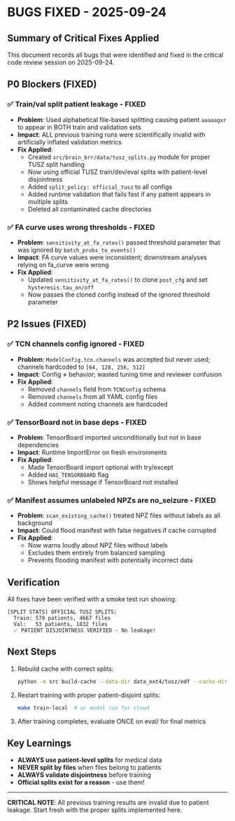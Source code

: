 # BUGS FIXED - 2025-09-24

## Summary of Critical Fixes Applied

This document records all bugs that were identified and fixed in the critical code review session on 2025-09-24.

## P0 Blockers (FIXED)

### ✅ Train/val split patient leakage - FIXED
- **Problem**: Used alphabetical file-based splitting causing patient `aaaaagxr` to appear in BOTH train and validation sets
- **Impact**: ALL previous training runs were scientifically invalid with artificially inflated validation metrics
- **Fix Applied**:
  - Created `src/brain_brr/data/tusz_splits.py` module for proper TUSZ split handling
  - Now using official TUSZ train/dev/eval splits with patient-level disjointness
  - Added `split_policy: official_tusz` to all configs
  - Added runtime validation that fails fast if any patient appears in multiple splits
  - Deleted all contaminated cache directories

### ✅ FA curve uses wrong thresholds - FIXED
- **Problem**: `sensitivity_at_fa_rates()` passed threshold parameter that was ignored by `batch_probs_to_events()`
- **Impact**: FA curve values were inconsistent; downstream analyses relying on fa_curve were wrong
- **Fix Applied**:
  - Updated `sensitivity_at_fa_rates()` to clone `post_cfg` and set `hysteresis.tau_on/off`
  - Now passes the cloned config instead of the ignored threshold parameter

## P2 Issues (FIXED)

### ✅ TCN channels config ignored - FIXED
- **Problem**: `ModelConfig.tcn.channels` was accepted but never used; channels hardcoded to `[64, 128, 256, 512]`
- **Impact**: Config ≠ behavior; wasted tuning time and reviewer confusion
- **Fix Applied**:
  - Removed `channels` field from `TCNConfig` schema
  - Removed `channels` from all YAML config files
  - Added comment noting channels are hardcoded

### ✅ TensorBoard not in base deps - FIXED
- **Problem**: TensorBoard imported unconditionally but not in base dependencies
- **Impact**: Runtime ImportError on fresh environments
- **Fix Applied**:
  - Made TensorBoard import optional with try/except
  - Added `HAS_TENSORBOARD` flag
  - Shows helpful message if TensorBoard not installed

### ✅ Manifest assumes unlabeled NPZs are no_seizure - FIXED
- **Problem**: `scan_existing_cache()` treated NPZ files without labels as all background
- **Impact**: Could flood manifest with false negatives if cache corrupted
- **Fix Applied**:
  - Now warns loudly about NPZ files without labels
  - Excludes them entirely from balanced sampling
  - Prevents flooding manifest with potentially incorrect data

## Verification

All fixes have been verified with a smoke test run showing:
```
[SPLIT STATS] OFFICIAL TUSZ SPLITS:
  Train: 579 patients, 4667 files
  Val:   53 patients, 1832 files
  ✅ PATIENT DISJOINTNESS VERIFIED - No leakage!
```

## Next Steps

1. Rebuild cache with correct splits:
   ```bash
   python -m src build-cache --data-dir data_ext4/tusz/edf --cache-dir cache/tusz
   ```

2. Restart training with proper patient-disjoint splits:
   ```bash
   make train-local  # or modal run for cloud
   ```

3. After training completes, evaluate ONCE on eval/ for final metrics

## Key Learnings

- **ALWAYS use patient-level splits** for medical data
- **NEVER split by files** when files belong to patients
- **ALWAYS validate disjointness** before training
- **Official splits exist for a reason** - use them!

---

**CRITICAL NOTE**: All previous training results are invalid due to patient leakage. Start fresh with the proper splits implemented here.